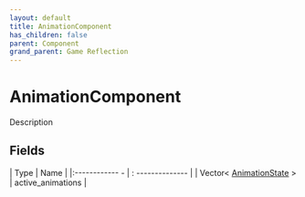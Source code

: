 ```yaml
---
layout: default
title: AnimationComponent
has_children: false
parent: Component
grand_parent: Game Reflection
---
```

# AnimationComponent
Description 

## Fields
| Type | Name |
|:------------ - | : -------------- |
| Vector< [AnimationState](game-reflection/classes/animation_state.md) > | active_animations |
